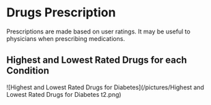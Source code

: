 # Drugs Prescription
Prescriptions are made based on user ratings. It may be useful to physicians when prescribing medications.

## Highest and Lowest Rated Drugs for each Condition

![Highest and Lowest Rated Drugs for Diabetes](/pictures/Highest and Lowest Rated Drugs for Diabetes t2.png)
